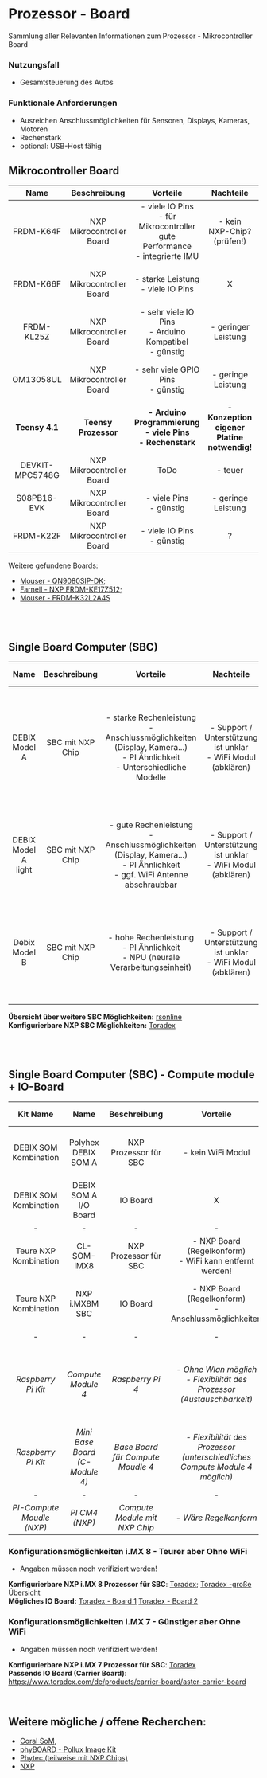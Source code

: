 # Prozessor - Board
Sammlung aller Relevanten Informationen zum Prozessor - Mikrocontroller Board


### Nutzungsfall
- Gesamtsteuerung des Autos

### Funktionale Anforderungen
- Ausreichen Anschlussmöglichkeiten für Sensoren, Displays, Kameras, Motoren
- Rechenstark
- optional: USB-Host fähig


## Mikrocontroller Board
| Name | Beschreibung | Vorteile | Nachteile | Technische Details | Kosten | Link | weitere Infos |
| :--: | :----------: | :------: | :-------: | :----------------: | :----: | :--: | :-----------: |
| FRDM-K64F | NXP Mikrocontroller Board | - viele IO Pins <br> - für Mikrocontroller gute Performance <br> - integrierte IMU | - kein NXP-Chip? (prüfen!) | - Prozessor: MK64FX512VLL12 <br>- 120 MHz ARM Cortex-M4 core | 81,99€ | [Conrad](https://www.conrad.de/de/p/nxp-semiconductors-frdm-k64f-evaluation-board-frdm-k64f-kinetis-k-series-1271993.html) | X |
| FRDM-K66F | NXP Mikrocontroller Board | - starke Leistung <br> - viele IO Pins | X | - Prozessor: MK66FN2M0VMD18 <br> - 180 MHz ARM Cortex M4 | 78,59€ <br> 53,97€| [Mouser](https://www.mouser.de/ProductDetail/NXP-Semiconductors/FRDM-K66F?qs=URJt9NAcxHU9wqRc2Vi51Q%3D%3D&mgh=1) <br> [Farnell](https://de.farnell.com/nxp/frdm-k64f/entwicklungsboard-ethernet-usb/dp/2406741?MER=sy-me-pd-mi-alte) | [Ähnelt Version NXP Kit 3](https://www.nxp.com/design/design-center/development-boards-and-designs/px4-robotic-drone-vehicle-flight-management-unit-vmu-fmu-rddrone-fmuk66:RDDRONE-FMUK66) |
| FRDM-KL25Z | NXP Mikrocontroller Board | - sehr viele IO Pins <br> - Arduino Kompatibel <br> - günstig | - geringer Leistung | - Prozessor: L25Z128VLK4 <br> -48 MHz 32-bit ARM Cortex-M0 | 36,99€ | [Conrad](https://www.conrad.de/de/p/nxp-semiconductors-frdm-kl25z-entwicklungsboard-frdm-kl25z-kinetis-l-series-443897.html) | [Standard Libs](https://github.com/evandro-teixeira/Library-FRDM-KL25Z/tree/master) |
| OM13058UL | NXP Mikrocontroller Board | - sehr viele GPIO Pins <br> - günstig | - geringe Leistung | - Prozessor: ARM Cortex-M0+ <br> - 50 Mhz <br> -32 KB SRAM | 28,37€ | [Mouser](https://www.mouser.de/ProductDetail/NXP-Semiconductors/OM13058UL?qs=gH1BdSMZm8XafPsPpr1OoQ%3D%3D&mgh=1) | X |
| **Teensy 4.1** | **Teensy Prozessor** | **- Arduino Programmierung <br> - viele Pins <br> - Rechenstark** | **- Konzeption eigener Platine notwendig!** | **- [Teensy Datenblatt](https://www.pjrc.com/store/teensy41.html) <br> - 600 Mhz** | **39,90€** | **[reichelt](https://www.reichelt.de/teensy-4-1-usb-ohne-header-teensy-4-1-p283580.html)** | **[Teensy Spezifikationen](https://www.pjrc.com/teensy/techspecs.html)** | 
| DEVKIT-MPC5748G | NXP Mikrocontroller Board | ToDo | - teuer | - [NXP Datenblatt](https://www.nxp.com/docs/en/data-sheet/MPC5748G.pdf) <br> - 2 x 160 MHz | 267,82€ | [Mouser](https://www.mouser.de/ProductDetail/NXP-Semiconductors/DEVKIT-MPC5748G?qs=r%2FmwOkjQ8uuMlmH3ctHuWg%3D%3D&mgh=1) | [NXP](https://www.nxp.com/document/guide/getting-started-with-the-devkit-mpc5748g:NGS-DEVKIT-MPC5748G) | 
| S08PB16-EVK | NXP Mikrocontroller Board | - viele Pins <br> - günstig | - geringe Leistung | - [Datenblatt](https://www.mouser.de/new/nxp-semiconductors/nxp-s08pb16-evk-kit/) <br> - 20 MHz | 33,74€ | [Mouser](https://www.mouser.de/ProductDetail/NXP-Semiconductors/S08PB16-EVK?qs=BJlw7L4Cy7%252BwfUq7cUM4Hw%3D%3D&mgh=1) | X |
| FRDM-K22F | NXP Mikrocontroller Board | - viele IO Pins <br> - günstig | ? | [Datenblatt](https://www.farnell.com/datasheets/2607114.pdf) | 44,29€ | [Farnell](https://de.farnell.com/nxp/frdm-k22f/entwicklungsboard-cortex-m4-mcu/dp/2428289) | X |

Weitere gefundene Boards: 
- [Mouser - QN9080SIP-DK](https://www.mouser.de/ProductDetail/NXP-Semiconductors/QN9080SIP-DK?qs=0lQeLiL1qyb7kZqTbNP0AQ%3D%3D); 
- [Farnell - NXP FRDM-KE17Z512](https://de.farnell.com/nxp/frdm-ke17z512/development-kit-32bit-arm-cortex/dp/4391620);
- [Mouser - FRDM-K32L2A4S](https://www.mouser.de/ProductDetail/NXP-Semiconductors/FRDM-K32L2A4S?qs=xZ%2FP%252Ba9zWqbDqubwWpUTfg%3D%3D&mgh=1)

<br>
<br>

## Single Board Computer (SBC)
| Name | Beschreibung | Vorteile | Nachteile | Technische Details | Kosten | Link |
| :--: | :----------: | :------: | :-------: | :----------------: | :----: | :--: |
| DEBIX Model A | SBC mit NXP Chip | - starke Rechenleistung <br> - Anschlussmöglichkeiten (Display, Kamera...) <br> - PI Ähnlichkeit <br> - Unterschiedliche Modelle <br>| - Support / Unterstützung ist unklar <br> - WiFi Modul (abklären) | - bis zu 8 GB Memory <br> - WiFi <br> - OS: Win 10 IoT  <br> - OS: Ubuntu 22.04 <br> - Prozessor: NXP i.MX 8M Plus -| <br> 69,99€ (Memory Abhängig)| [DEBIX](https://debix.io/hardware/model-a.html) <br> [Conrad](https://www.conrad.de/de/p/debix-model-a-2-gb-4-x-1-8-ghz-2625844.html) <br> [digitalo](https://www.digitalo.de/products/1595561/DEBIX-Model-A-2GB-4-x-1.8GHz.html) |
| DEBIX Model A light | SBC mit NXP Chip | - gute Rechenleistung <br> - Anschlussmöglichkeiten (Display, Kamera...) <br> - PI Ähnlichkeit <br> - ggf. WiFi Antenne abschraubbar | - Support / Unterstützung ist unklar <br> - WiFi Modul (abklären) | - 4GB Memory <br> - WiFi <br> - 32 GB eMMc <br> -Prozessor: NXP i.MX 8M Plus Quad Lite | 87,46€ | [rsonline](https://de.rs-online.com/web/p/single-board-computer/2824027) |
| Debix Model B | SBC mit NXP Chip | - hohe Rechenleistung <br> - PI Ähnlichkeit <br> - NPU (neurale Verarbeitungseinheit) | - Support / Unterstützung ist unklar <br>- WiFi Modul (abklären) | - Prozessor: NXP i.MX 8M Plus (Standard) <br> - integrierte NPU- WiFi <br> - 4GB Memory | 170,11€ | [rsonline](https://de.rs-online.com/web/p/entwicklungstools-microcontroller/2619844)

**Übersicht über weitere SBC Möglichkeiten:** [rsonline](https://at.rs-online.com/web/c/?searchTerm=Polyhex+Single+Board+Computer) <br>
**Konfigurierbare NXP SBC Möglichkeiten:** [Toradex](https://www.toradex.com/de/single-board-computers)

<br>
<br>


## Single Board Computer (SBC) - Compute module + IO-Board
| Kit Name | Name | Beschreibung | Vorteile | Nachteile | Technische Details | Kosten | Link | Gesamtkosten |
| :------: | :--: | :----------: | :------: | :-------: | :----------------: | :----: | :--: | :----------: |
| DEBIX SOM Kombination | Polyhex DEBIX SOM A| NXP Prozessor für SBC | - kein WiFi Modul | Support / Anwedung ggf. schwer <br> - Anzahl GPIO Pins | CPU: NXP i.MX 8M Plus | 98,77€ | [rsonline](https://de.rs-online.com/web/p/entwicklungstools-microcontroller/2619845) | 177,90€ |
| DEBIX SOM Kombination | DEBIX SOM A I/O Board | IO Board | X | WiFi Modul <br> - Anzahl GPIO Pins |  X | 177,90 (Kombi Paket) | [rsonline](https://de.rs-online.com/web/p/entwicklungstools-microcontroller/2664269) | 177,90€
| - | - | - | - | - | - | - | - | - |
| Teure NXP Kombination | CL-SOM-iMX8 | NXP Prozessor für SBC | - NXP Board (Regelkonform) <br> - WiFi kann entfernt werden! | Support / Anwendung ggf. schwer <br> - teuer! | - i.MX8M Dual/Quad <br> - bis zu 4 GB Ram <br> - no Wifi möglich | 240€ +  | [compulab](https://www.compulab.com/products/computer-on-modules/cl-som-imx8-nxp-i-mx-8-system-on-module-computer/#ordering) | 420€ + |
| Teure NXP Kombination | NXP i.MX8M SBC | IO Board | - NXP Board (Regelkonform) <br> - Anschlussmöglichkeiten | -  Support / Anwendung ggf. schwer <br> - WiFi <br> - teuer! | - abhängig vom Prozessor <br> - Kameramodul + Verbindung | 180€ + | [Compulab](https://www.compulab.com/de/products/sbcs/sbc-imx8-nxp-i-mx8m-single-board-computer/#ordering) | 420€ + |
| - | - | - | - | - | - | - | - | - |
| *Raspberry Pi Kit* | *Compute Module 4* | *Raspberry Pi 4* | *- Ohne Wlan möglich <br> - Flexibilität des Prozessor (Austauschbarkeit)* | *- kein NXP Chip <br> - nicht nutzbar!* | *- BCM2711 Quad-Core-Cortex-A72 (kein NXP Chip!) <br> - ermöglicht OpenGL <br> - Displayanschluss* | *ca 30€ - 100€ (je naach Ausstattung)* | *[Reichelt](https://www.reichelt.de/raspberry-pi-compute-modul-4-8gb-ram-32gb-emmc-rpi-cm4-8gb32gb-p290547.html?&trstct=vrt_pdn&nbc=1), [weitere Möglichkeiten](https://www.raspberrypi.com/products/compute-module-4/?variant=raspberry-pi-cm4001000)* | *70€ - 140€* |
| *Raspberry Pi Kit* | *Mini Base Board (C-Module 4)* | *Base Board für Compute Moudle 4* | *- Flexibilität des Prozessor (unterschiedliches Compute Module 4 möglich)* | *- kein NXP Chip <br> - nicht nutzbar!* | *- CM4 Socket <br> - Eingangsspannung 5V <br> - 40 Pin GPIO Anschluss* | *35,90€* | *[Berrybase](https://www.berrybase.de/mini-base-board-b-fuer-raspberry-pi-compute-module-4)* | 70€ - 140€ |
| - | - | - | - | - | - | - | - | - |
| *PI-Compute Moudle (NXP)* | *PI CM4 (NXP)* | *Compute Module mit NXP Chip* | *- Wäre Regelkonform* | *- Prototyp <br> - nicht kaufbar* | *X* | *X* | *[pcbway](https://www.pcbway.com/project/shareproject/Pi_MX8M_Plus_SoM_e3fe3cd9.html)* | *X* |

### Konfigurationsmöglichkeiten i.MX 8 - Teurer aber Ohne WiFi
- Angaben müssen noch verifiziert werden! <br>

**Konfigurierbare NXP i.MX 8 Prozessor für SBC**: [Toradex](https://www.toradex.com/de/computer-on-modules/apalis-arm-family/nxp-imx-8#buynow); [Toradex -große Übersicht](https://www.toradex.com/de/single-board-computers/configurator?sbc=) <br>
**Mögliches IO Board:** [Toradex - Board 1](https://www.toradex.com/de/products/carrier-board/mallow-carrier-board) [Toradex - Board 2](https://www.toradex.com/de/products/carrier-board/ixora-carrier-board)

### Konfigurationsmöglichkeiten i.MX 7 - Günstiger aber Ohne WiFi
- Angaben müssen noch verifiziert werden! <br>

**Konfigurierbare NXP i.MX 7 Prozessor für SBC**: [Toradex](https://www.toradex.com/de/computer-on-modules/colibri-arm-family/nxp-freescale-imx7) <br>
**Passends IO Board (Carrier Board)**: https://www.toradex.com/de/products/carrier-board/aster-carrier-board

<br>

## Weitere mögliche / offene Recherchen:  
- [Coral SoM](https://buyzero.de/products/google-coral-system-on-module-som-1gb?variant=39578150961332), 
- [phyBOARD - Pollux Image Kit](https://www.phytec.de/produkte/development-kits/phyboard-pollux-imaging-kit/#technische-details/)
- [Phytec (teilweise mit NXP Chips)](https://www.phytec.de/produkte/single-board-computer)
- [NXP](https://www.nxp.com/webapp/connect/displayPartnerProfile.sp?partnerId=16980&offeringId=31141)